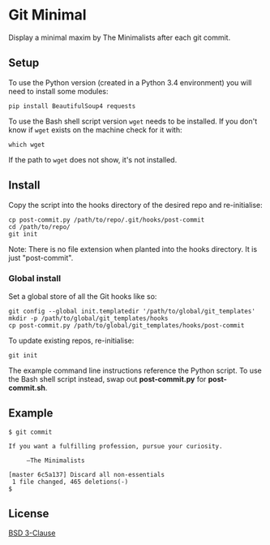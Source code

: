 # Git Minimal

Display a minimal maxim by The Minimalists after each git commit.

## Setup

To use the Python version (created in a Python 3.4 environment)
you will need to install some modules:

    pip install BeautifulSoup4 requests

To use the Bash shell script version `wget` needs to be installed.
If you don't know if `wget` exists on the machine check for it with:

    which wget

If the path to `wget` does not show, it's not installed.

## Install

Copy the script into the hooks directory of the desired repo
and re-initialise:

    cp post-commit.py /path/to/repo/.git/hooks/post-commit
    cd /path/to/repo/
    git init

Note: There is no file extension when planted into the hooks directory.
It is just "post-commit".

### Global install

Set a global store of all the Git hooks like so:

    git config --global init.templatedir '/path/to/global/git_templates'
    mkdir -p /path/to/global/git_templates/hooks
    cp post-commit.py /path/to/global/git_templates/hooks/post-commit

To update existing repos, re-initialise:

    git init

The example command line instructions reference the Python script.
To use the Bash shell script instead, swap out
**post-commit.py** for **post-commit.sh**.

## Example

    $ git commit

    If you want a fulfilling profession, pursue your curiosity.

         —The Minimalists

    [master 6c5a137] Discard all non-essentials
     1 file changed, 465 deletions(-)
    $

## License

[BSD 3-Clause](http://opensource.org/licenses/BSD-3-Clause)
